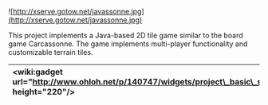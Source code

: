 ![http://xserve.gotow.net/javassonne.jpg](http://xserve.gotow.net/javassonne.jpg)

This project implements a Java-based 2D tile game similar to the board game Carcassonne. The game implements multi-player functionality and customizable terrain tiles.

| &lt;wiki:gadget url="http://www.ohloh.net/p/140747/widgets/project\_basic\_stats.xml" height="220"/&gt; | &lt;wiki:gadget url="http://www.ohloh.net/p/140747/widgets/project\_cocomo.xml" height="240" /&gt; |
|:--------------------------------------------------------------------------------------------------------|:---------------------------------------------------------------------------------------------------|
